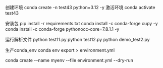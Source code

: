 创建环境 conda create -n  test43 python=3.12 -y
激活环境 conda activate   test43

安装包
pip install -r requirements.txt
conda install -c conda-forge cupy -y
conda install -c conda-forge pythonocc-core=7.8.1.1 -y

运行解析文件
python test11.py
python test12.py
python demo_test2.py




生产conda_env
conda env export > environment.yml



conda create --name myenv --file environment.yml --dry-run








